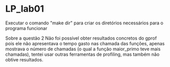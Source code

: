 # LP_lab01
Executar o comando "make dir" para criar os diretórios necessários para o programa funcionar

Sobre a questão 2
Não foi possível obter resultados concretos do gprof pois ele não apresentava o tempo gasto nas chamada das funções, apenas mostrava o número de chamadas (o qual a função maior_primo teve mais chamadas),
tentei usar outras ferramentas de profiling, mas também não obtive resultados.
